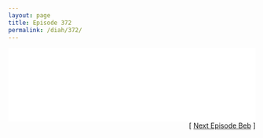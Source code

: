 ```yaml
---
layout: page
title: Episode 372
permalink: /diah/372/
---
```


<iframe allowfullscreen="true" frameborder="0" style="width:100%;" marginheight="0" marginwidth="0" mozallowfullscreen="true" scrolling="NO" src="//gdriveplayer.us/embed2.php?link=l9U6AZpoqKaDwtXCnrNC6QkCoTiKWNy50wySE2sRNavZAAUDiJ7RUfPTvJh1gFZIwFmBO6LKmf5IXlFRMTNkigmTuOWiRcUHsvqtXRTTEKMKR8L85EN3wlJ2ju0PJjUDl%252BOsh58hwrszMhanMGpS1woQToa4ylMHn6NncDjaeFCkedS8UJi0P1jfDD%252BBWaYC6qAT82Xt%252BAf1G4DLU5dcNf&amp;no_adult=yes" webkitallowfullscreen="true"></iframe>

<div align="right">[ <a href="/diah/373/">Next Episode Beb</a> ]</div>


